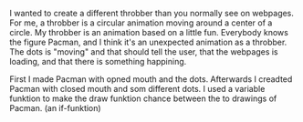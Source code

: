 

I wanted to create a different throbber than you normally see on webpages. 
For me, a throbber is a circular animation moving around a center of a circle. 
My throbber is an animation based on a little fun. Everybody knows the figure Pacman, and I think it's an unexpected animation 
as a throbber. 
The dots is "moving" and that should tell the user, that the webpages is loading, and that there is something happining. 

First I made Pacman with opned mouth and the dots. Afterwards I creadted Pacman with closed mouth and som different dots.
I used a variable funktion to make the draw funktion chance between the to drawings of Pacman. (an if-funktion)


 
